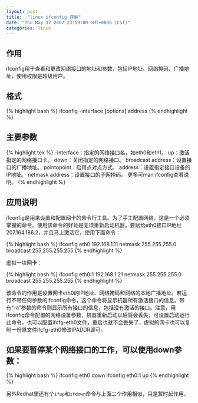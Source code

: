 ```yaml
---
layout: post
title:  "linux ifconfig 详解"
date: "Thu May 17 2007 23:59:00 GMT+0800 (CST)"
categories: linux
---
```


作用
-----

ifconfig用于查看和更改网络接口的地址和参数，包括IP地址、网络掩码、广播地址，使用权限是超级用户。

格式
-----

{% highlight bash %}
ifconfig -interface [options] address
{% endhighlight %}

主要参数
-----

{% highlight tex %}
-interface：指定的网络接口名，如eth0和eth1。
up：激活指定的网络接口卡。
down：关闭指定的网络接口。
broadcast address：设置接口的广播地址。
pointopoint：启用点对点方式。
address：设置指定接口设备的IP地址。
netmask address：设置接口的子网掩码。
更多可man ifconfig查看说明。
{% endhighlight %}

应用说明
-----

ifconfig是用来设置和配置网卡的命令行工具。为了手工配置网络，这是一个必须掌握的命令。使用该命令的好处是无须重新启动机器。要赋给eth0接口IP地址207.164.186.2，并且马上激活它，使用下面命令：

{% highlight bash %}
ifconfig eth0 192.168.1.11 netmask 255.255.255.0 broadcast 255.255.255.255
{% endhighlight %}

虚拟一块网卡：

{% highlight bash %}
ifconfig eth0:1 192.168.1.21 netmask 255.255.255.0 broadcast 255.255.255.255
{% endhighlight %}

该命令的作用是设置网卡eth0的IP地址、网络掩码和网络的本地广播地址。若运行不带任何参数的ifconfig命令，这个命令将显示机器所有激活接口的信息。带有“-a”参数的命令则显示所有接口的信息，包括没有激活的接口。注意，用ifconfig命令配置的网络设备参数，机器重新启动以后将会丢失，可设置启动运行此命令，也可以配置ifcfg-eth0文件，重启也就不会丢失了，虚拟的网卡也可以复制一份原文件ifcfg-eth0修改IPADDR即可。

如果要暂停某个网络接口的工作，可以使用down参数：
-----

{% highlight bash %}
ifconfig eth0 down
ifconfig eth0:1 up
{% endhighlight %}

另外Redhat里还有个`ifup`和`ifdown`命令与上面二个作用相似，只是暂时起作用。
